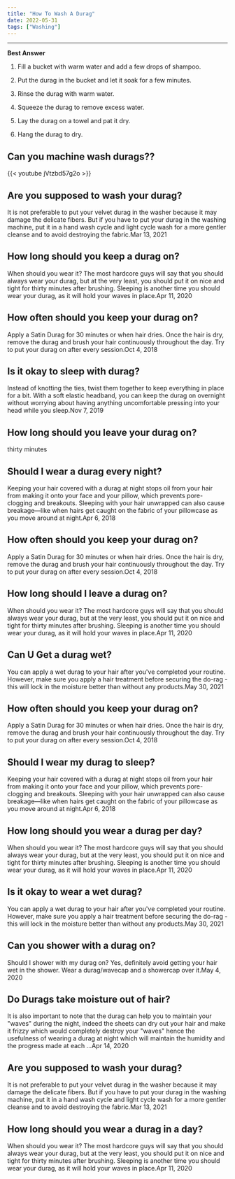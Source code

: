 ```yaml
---
title: "How To Wash A Durag"
date: 2022-05-31
tags: ["Washing"]
---
```


---
**Best Answer**


1. Fill a bucket with warm water and add a few drops of shampoo.

2. Put the durag in the bucket and let it soak for a few minutes.

3. Rinse the durag with warm water.

4. Squeeze the durag to remove excess water.

5. Lay the durag on a towel and pat it dry.

6. Hang the durag to dry.

## Can you machine wash durags??

{{< youtube jVtzbd57g2o >}}

## Are you supposed to wash your durag?
It is not preferable to put your velvet durag in the washer because it may damage the delicate fibers. But if you have to put your durag in the washing machine, put it in a hand wash cycle and light cycle wash for a more gentler cleanse and to avoid destroying the fabric.Mar 13, 2021

## How long should you keep a durag on?
When should you wear it? The most hardcore guys will say that you should always wear your durag, but at the very least, you should put it on nice and tight for thirty minutes after brushing. Sleeping is another time you should wear your durag, as it will hold your waves in place.Apr 11, 2020

## How often should you keep your durag on?
Apply a Satin Durag for 30 minutes or when hair dries. Once the hair is dry, remove the durag and brush your hair continuously throughout the day. Try to put your durag on after every session.Oct 4, 2018

## Is it okay to sleep with durag?
Instead of knotting the ties, twist them together to keep everything in place for a bit. With a soft elastic headband, you can keep the durag on overnight without worrying about having anything uncomfortable pressing into your head while you sleep.Nov 7, 2019

## How long should you leave your durag on?
thirty minutes

## Should I wear a durag every night?
Keeping your hair covered with a durag at night stops oil from your hair from making it onto your face and your pillow, which prevents pore-clogging and breakouts. Sleeping with your hair unwrapped can also cause breakage—like when hairs get caught on the fabric of your pillowcase as you move around at night.Apr 6, 2018

## How often should you keep your durag on?
Apply a Satin Durag for 30 minutes or when hair dries. Once the hair is dry, remove the durag and brush your hair continuously throughout the day. Try to put your durag on after every session.Oct 4, 2018

## How long should I leave a durag on?
When should you wear it? The most hardcore guys will say that you should always wear your durag, but at the very least, you should put it on nice and tight for thirty minutes after brushing. Sleeping is another time you should wear your durag, as it will hold your waves in place.Apr 11, 2020

## Can U Get a durag wet?
You can apply a wet durag to your hair after you've completed your routine. However, make sure you apply a hair treatment before securing the do-rag - this will lock in the moisture better than without any products.May 30, 2021

## How often should you keep your durag on?
Apply a Satin Durag for 30 minutes or when hair dries. Once the hair is dry, remove the durag and brush your hair continuously throughout the day. Try to put your durag on after every session.Oct 4, 2018

## Should I wear my durag to sleep?
Keeping your hair covered with a durag at night stops oil from your hair from making it onto your face and your pillow, which prevents pore-clogging and breakouts. Sleeping with your hair unwrapped can also cause breakage—like when hairs get caught on the fabric of your pillowcase as you move around at night.Apr 6, 2018

## How long should you wear a durag per day?
When should you wear it? The most hardcore guys will say that you should always wear your durag, but at the very least, you should put it on nice and tight for thirty minutes after brushing. Sleeping is another time you should wear your durag, as it will hold your waves in place.Apr 11, 2020

## Is it okay to wear a wet durag?
You can apply a wet durag to your hair after you've completed your routine. However, make sure you apply a hair treatment before securing the do-rag - this will lock in the moisture better than without any products.May 30, 2021

## Can you shower with a durag on?
Should I shower with my durag on? Yes, definitely avoid getting your hair wet in the shower. Wear a durag/wavecap and a showercap over it.May 4, 2020

## Do Durags take moisture out of hair?
It is also important to note that the durag can help you to maintain your "waves" during the night, indeed the sheets can dry out your hair and make it frizzy which would completely destroy your "waves" hence the usefulness of wearing a durag at night which will maintain the humidity and the progress made at each ...Apr 14, 2020

## Are you supposed to wash your durag?
It is not preferable to put your velvet durag in the washer because it may damage the delicate fibers. But if you have to put your durag in the washing machine, put it in a hand wash cycle and light cycle wash for a more gentler cleanse and to avoid destroying the fabric.Mar 13, 2021

## How long should you wear a durag in a day?
When should you wear it? The most hardcore guys will say that you should always wear your durag, but at the very least, you should put it on nice and tight for thirty minutes after brushing. Sleeping is another time you should wear your durag, as it will hold your waves in place.Apr 11, 2020

